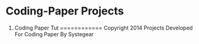 Coding-Paper Projects
============
1. Coding Paper Tut
============
Copyright 2014
Projects Developed For Coding Paper By Systegear
